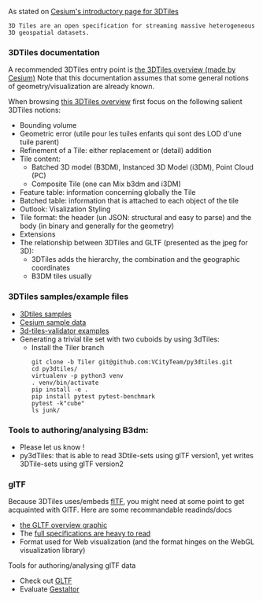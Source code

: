  As stated on [Cesium's introductory page for 3DTiles](https://cesium.com/blog/2015/08/10/introducing-3d-tiles/)
 ```
 3D Tiles are an open specification for streaming massive heterogeneous
 3D geospatial datasets.
 ```

### 3DTiles documentation
A recommended 3DTiles entry point is 
[the 3DTiles overview (made by Cesium)](https://github.com/CesiumGS/3d-tiles/blob/master/3d-tiles-overview.pdf) 
Note that this documentation assumes that some general notions of geometry/visualization are already known.

When browsing 
[this 3DTiles overview](https://github.com/CesiumGS/3d-tiles/blob/master/3d-tiles-overview.pdf) 
first focus on the following salient 3DTiles notions:
  * Bounding volume
  * Geometric error (utile pour les tuiles enfants qui sont des LOD d'une tuile parent)
  * Refinement of a Tile: either replacement or (detail) addition
  * Tile content:
    - Batched 3D model (B3DM), Instanced 3D Model (i3DM), Point Cloud (PC)
    - Composite Tile (one can Mix b3dm and i3DM)
  * Feature table: information concerning globally the Tile 
  * Batched table: information that is attached to each object of the tile
  * Outlook: Visalization Styling
  * Tile format: the header (un JSON: structural and easy to parse) and the body
       (in binary and generally for the geometry)
  * Extensions
  * The relationship between 3DTiles and GLTF (presented as the jpeg for 3D):
     - 3DTiles adds the hierarchy, the combination and the geographic coordinates
     - B3DM tiles usually

### 3DTiles samples/example files
  * [3Dtiles samples](https://github.com/CesiumGS/3d-tiles/tree/master/examples)
  * [Cesium sample data](https://github.com/CesiumGS/cesium/tree/master/Apps/SampleData/Cesium3DTiles)
  * [3d-tiles-validator examples](https://github.com/CesiumGS/3d-tiles-validator/tree/master/samples-generator)
  * Generating a trivial tile set with two cuboids by using 3dTiles:
    - Install the Tiler branch
       ```
       git clone -b Tiler git@github.com:VCityTeam/py3dtiles.git
       cd py3dtiles/
       virtualenv -p python3 venv
       . venv/bin/activate
       pip install -e .
       pip install pytest pytest-benchmark
       pytest -k"cube"
       ls junk/
       ```

### Tools to authoring/analysing B3dm:
  * Please let us know !
  * py3dTiles: that is able to read 3Dtile-sets using glTF version1, yet
   writes 3DTile-sets using glTF version2
     
### glTF
Because 3DTiles uses/embeds [flTF](https://en.wikipedia.org/wiki/GlTF), 
you might need at some point to get acquainted with GlTF.
Here are some recommandable readinds/docs
 * [the GLTF overview graphic](https://github.com/KhronosGroup/glTF/blob/master/specification/2.0/figures/gltfOverview-2.0.0b.png)
 * The [full specifications are heavy to read](https://www.khronos.org/gltf/)
 * Format used for Web visualization (and the format hinges on the WebGL visualization library)
 
Tools for authoring/analysing glTF data
 * Check out [GLTF](https://github.com/KhronosGroup/glTF#for-developers)
 * Evaluate [Gestaltor](https://gestaltor.io/)
 


